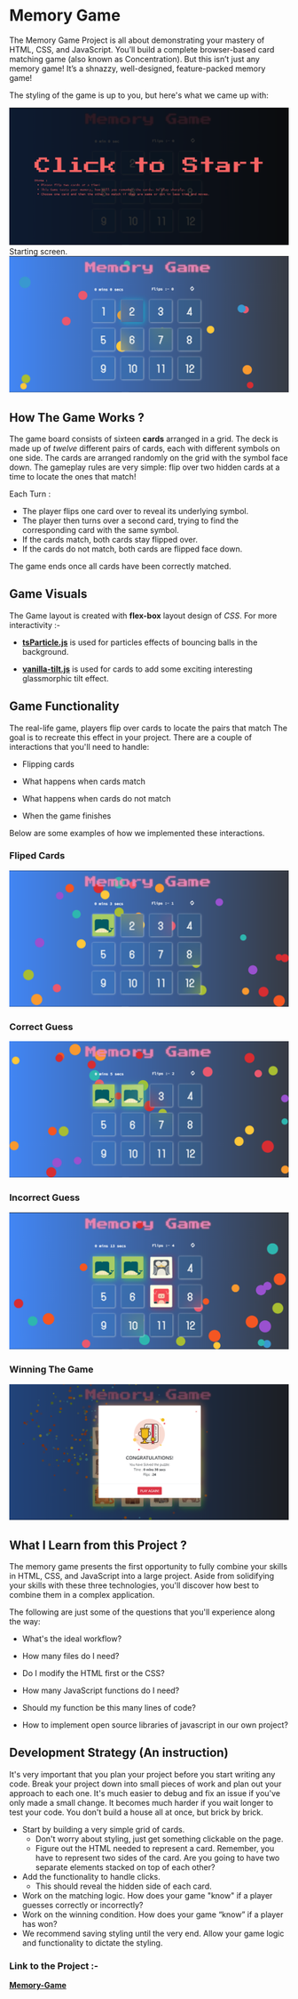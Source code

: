 # Memory Game

The Memory Game Project is all about demonstrating your mastery of HTML, CSS, and JavaScript. You’ll build a complete browser-based card matching game (also known as Concentration). But this isn’t just any memory game! It’s a shnazzy, well-designed, feature-packed memory game!

The styling of the game is up to you, but here's what we came up with:

![overlay_image](screenshots/overlay.png)
Starting screen.
![opening_screen](screenshots/opening.png)

## How The Game Works ?

The game board consists of sixteen **cards** arranged in a grid. The deck is made up of _twelve_ different pairs of cards, each with different symbols on one side. The cards are arranged randomly on the grid with the symbol face down. The gameplay rules are very simple: flip over two hidden cards at a time to locate the ones that match!

Each Turn :

- The player flips one card over to reveal its underlying symbol.
- The player then turns over a second card, trying to find the corresponding card with the same symbol.
- If the cards match, both cards stay flipped over.
- If the cards do not match, both cards are flipped face down.

The game ends once all cards have been correctly matched.

## Game Visuals

The Game layout is created with **flex-box** layout design of _CSS_. For more interactivity :-

- [**tsParticle.js**](https://particles.js.org/) is used for particles effects of bouncing balls in the background.

- [**vanilla-tilt.js**](https://micku7zu.github.io/vanilla-tilt.js/) is used for cards to add some exciting interesting glassmorphic tilt effect.

## Game Functionality

The real-life game, players flip over cards to locate the pairs that match The goal is to recreate this effect in your project. There are a couple of interactions that you'll need to handle:

- Flipping cards

- What happens when cards match

- What happens when cards do not match

- When the game finishes

Below are some examples of how we implemented these interactions.

### Fliped Cards

![fliped_cards](screenshots/card_open.png)

### Correct Guess

![correct_guess_img](screenshots/cards_matched.png)

### Incorrect Guess

![incorrect_guess_img](screenshots/cards_unmatched.png)

### Winning The Game

![winning_game_img](screenshots/win.png)

## What I Learn from this Project ?

The memory game presents the first opportunity to fully combine your skills in HTML, CSS, and JavaScript into a large project. Aside from solidifying your skills with these three technologies, you'll discover how best to combine them in a complex application.

The following are just some of the questions that you'll experience along the way:

- What's the ideal workflow?

- How many files do I need?

- Do I modify the HTML first or the CSS?

- How many JavaScript functions do I need?

- Should my function be this many lines of code?

- How to implement open source libraries of javascript in our own project?

## Development Strategy (An instruction)

It's very important that you plan your project before you start writing any code. Break your project down into small pieces of work and plan out your approach to each one. It's much easier to debug and fix an issue if you've only made a small change. It becomes much harder if you wait longer to test your code. You don't build a house all at once, but brick by brick.

- Start by building a very simple grid of cards.
  - Don't worry about styling, just get something clickable on the page.
  - Figure out the HTML needed to represent a card. Remember, you have to represent two sides of the card. Are you going to have two separate elements stacked on top of each other?
- Add the functionality to handle clicks.
  - This should reveal the hidden side of each card.
- Work on the matching logic. How does your game "know" if a player guesses correctly or incorrectly?
- Work on the winning condition. How does your game “know” if a player has won?
- We recommend saving styling until the very end. Allow your game logic and functionality to dictate the styling.

### Link to the Project :-

[**Memory-Game**](https://pyk017.github.io/Memory-Game/)

